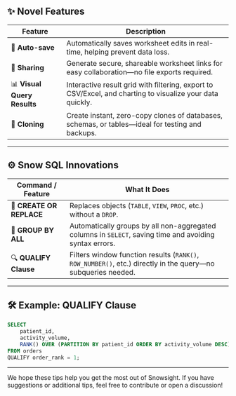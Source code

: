 ## ✨ Novel Features

| Feature            | Description |
|--------------------|-------------|
| 📝 **Auto-save**   | Automatically saves worksheet edits in real-time, helping prevent data loss. |
| 🔗 **Sharing**     | Generate secure, shareable worksheet links for easy collaboration—no file exports required. |
| 📊 **Visual Query Results** | Interactive result grid with filtering, export to CSV/Excel, and charting to visualize your data quickly. |
| 📁 **Cloning**     | Create instant, zero-copy clones of databases, schemas, or tables—ideal for testing and backups. |

---

## ⚙️ Snow SQL Innovations

| Command / Feature         | What It Does |
|---------------------------|--------------|
| 🔁 **CREATE OR REPLACE**  | Replaces objects (`TABLE`, `VIEW`, `PROC`, etc.) without a `DROP`.
| 🧮 **GROUP BY ALL**       | Automatically groups by all non-aggregated columns in `SELECT`, saving time and avoiding syntax errors.
| 🔍 **QUALIFY Clause**     | Filters window function results (`RANK()`, `ROW_NUMBER()`, etc.) directly in the query—no subqueries needed. |

---

## 🛠️ Example: QUALIFY Clause

```sql
SELECT 
    patient_id,
    activity_volume,
    RANK() OVER (PARTITION BY patient_id ORDER BY activity_volume DESC) AS order_rank
FROM orders
QUALIFY order_rank = 1;
```
---

We hope these tips help you get the most out of Snowsight. If you have suggestions or additional tips, feel free to contribute or open a discussion!

